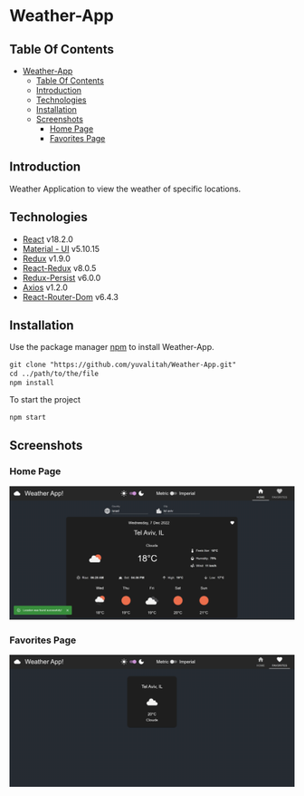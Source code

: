 # Weather-App

## Table Of Contents
- [Weather-App](#weather-app)
  - [Table Of Contents](#table-of-contents)
  - [Introduction](#introduction)
  - [Technologies](#technologies)
  - [Installation](#installation)
  - [Screenshots](#screenshots)
    - [Home Page](#home-page)
    - [Favorites Page](#favorites-page)

## Introduction

Weather Application to view the weather of specific locations. 

## Technologies

* [React](https://reactjs.org/) v18.2.0
* [Material - UI](https://github.com/mui/material-ui) v5.10.15
* [Redux](https://github.com/reduxjs/redux-toolkit) v1.9.0
* [React-Redux](https://github.com/reduxjs/react-redux) v8.0.5
* [Redux-Persist](https://github.com/rt2zz/redux-persist) v6.0.0
* [Axios](https://github.com/axios/axios) v1.2.0
* [React-Router-Dom](https://github.com/remix-run/react-router) v6.4.3

## Installation

Use the package manager [npm](https://www.npmjs.com/) to install Weather-App.

```npm
git clone "https://github.com/yuvalitah/Weather-App.git"
cd ../path/to/the/file
npm install
```
To start the project
```npm
npm start
```

## Screenshots

### Home Page
![Home page screenshot](./screenshots/Home-Page.png)

### Favorites Page
![Favorites page screenshot](./screenshots/Favorites-Page.png)
